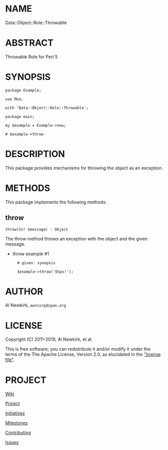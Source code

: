 # NAME

Data::Object::Role::Throwable

# ABSTRACT

Throwable Role for Perl 5

# SYNOPSIS

    package Example;

    use Moo;

    with 'Data::Object::Role::Throwable';

    package main;

    my $example = Example->new;

    # $example->throw

# DESCRIPTION

This package provides mechanisms for throwing the object as an exception.

# METHODS

This package implements the following methods:

## throw

    throw(Str $message) : Object

The throw method throws an exception with the object and the given message.

- throw example #1

        # given: synopsis

        $example->throw('Oops!');

# AUTHOR

Al Newkirk, `awncorp@cpan.org`

# LICENSE

Copyright (C) 2011-2019, Al Newkirk, et al.

This is free software; you can redistribute it and/or modify it under the terms
of the The Apache License, Version 2.0, as elucidated in the ["license
file"](https://github.com/iamalnewkirk/data-object-role-throwable/blob/master/LICENSE).

# PROJECT

[Wiki](https://github.com/iamalnewkirk/data-object-role-throwable/wiki)

[Project](https://github.com/iamalnewkirk/data-object-role-throwable)

[Initiatives](https://github.com/iamalnewkirk/data-object-role-throwable/projects)

[Milestones](https://github.com/iamalnewkirk/data-object-role-throwable/milestones)

[Contributing](https://github.com/iamalnewkirk/data-object-role-throwable/blob/master/CONTRIBUTE.md)

[Issues](https://github.com/iamalnewkirk/data-object-role-throwable/issues)
